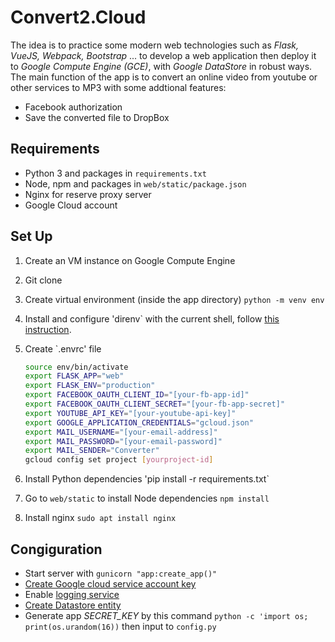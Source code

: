 # Convert2.Cloud

The idea is to practice some modern web technologies such as *Flask, VueJS, Webpack, Bootstrap* ... to develop a web application then deploy it to *Google Compute Engine (GCE)*, with *Google DataStore* in robust ways. The main function of the app is to convert an online video from youtube or other services to MP3 with some addtional features:

* Facebook authorization
* Save the converted file to DropBox

## Requirements

* Python 3 and packages in `requirements.txt`
* Node, npm and packages in `web/static/package.json`
* Nginx for reserve proxy server
* Google Cloud account

## Set Up

1. Create an VM instance on Google Compute Engine
2. Git clone
3. Create virtual environment (inside the app directory) `python -m venv env`
4. Install and configure 'direnv` with the current shell, follow [this instruction](https://direnv.net/docs/hook.html).
5. Create `.envrc' file

    ```bash
    source env/bin/activate
    export FLASK_APP="web"
    export FLASK_ENV="production"
    export FACEBOOK_OAUTH_CLIENT_ID="[your-fb-app-id]"
    export FACEBOOK_OAUTH_CLIENT_SECRET="[your-fb-app-secret]"
    export YOUTUBE_API_KEY="[your-youtube-api-key]"
    export GOOGLE_APPLICATION_CREDENTIALS="gcloud.json"
    export MAIL_USERNAME="[your-email-address]"
    export MAIL_PASSWORD="[your-email-password]"
    export MAIL_SENDER="Converter"
    gcloud config set project [yourproject-id]
    ```

6. Install Python dependencies 'pip install -r requirements.txt`
7. Go to `web/static` to install Node dependencies `npm install`
8. Install nginx `sudo apt install nginx`

## Congiguration

* Start server with `gunicorn "app:create_app()"`
* [Create Google cloud service account key](https://console.cloud.google.com/apis/credentials/serviceaccountkey)
* Enable [logging service](https://console.developers.google.com/apis/api/logging.googleapis.com/overview?project=528683999125)
* [Create Datastore entity](https://console.cloud.google.com/datastore/welcome)
* Generate app *SECRET_KEY* by this command `python -c 'import os; print(os.urandom(16))` then input to `config.py`
